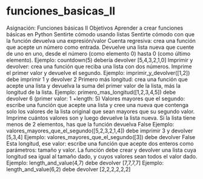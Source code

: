 # funciones_basicas_II
 Asignación: Funciones básicas II Objetivos Aprender a crear funciones básicas en Python Sentirte cómodo usando listas Sentirte cómodo con que la función devuelva una expresión/valor   Cuenta regresiva: crea una función que acepte un número como entrada. Devuelve una lista nueva que cuente de uno en uno, desde el número (como elemento 0) hasta 0 (como último elemento).  Ejemplo: countdown(5) debería devolver [5,4,3,2,1,0] Imprimir y devolver: crea una función que reciba una lista con dos números. Imprime el primer valor y devuelve el segundo. Ejemplo: imprimir_y_devolver([1,2]) debe imprimir 1 y devolver 2 Primero más longitud: crea una función que acepte una lista y devuelva la suma del primer valor de la lista, más la longitud de la lista. Ejemplo: primero_mas_longitud([1,2,3,4,5]) debe devolver 6 (primer valor: 1 +length: 5) Valores mayores que el segundo: escribe una función que acepte una lista y cree una nueva que contenga solo los valores de la lista original que sean mayores que su segundo valor. Imprime cuántos valores son y luego devuelve la lista nueva. Si la lista tiene menos de 2 elementos, has que la función devuelva False Ejemplo: valores_mayores_que_el_segundo([5,2,3,2,1,4]) debe imprimir 3 y devolver [5,3,4] Ejemplo: valores_mayores_que_el_segundo([3]) debe devolver False Esta longitud, ese valor: escribe una función que acepte dos enteros como parámetros: tamaño y valor. La función debe crear y devolver una lista cuya longitud sea igual al tamaño dado, y cuyos valores sean todos el valor dado. Ejemplo: length_and_value(4,7) debe devolver [7,7,7,7] Ejemplo: length_and_value(6,2) debe devolver [2,2,2,2,2,2]
